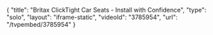 {
    "title": "Britax ClickTight Car Seats - Install with Confidence",
    "type": "solo",
    "layout": "iframe-static",
    "videoId": "3785954",
    "url": "\/tvpembed\/3785954"
}